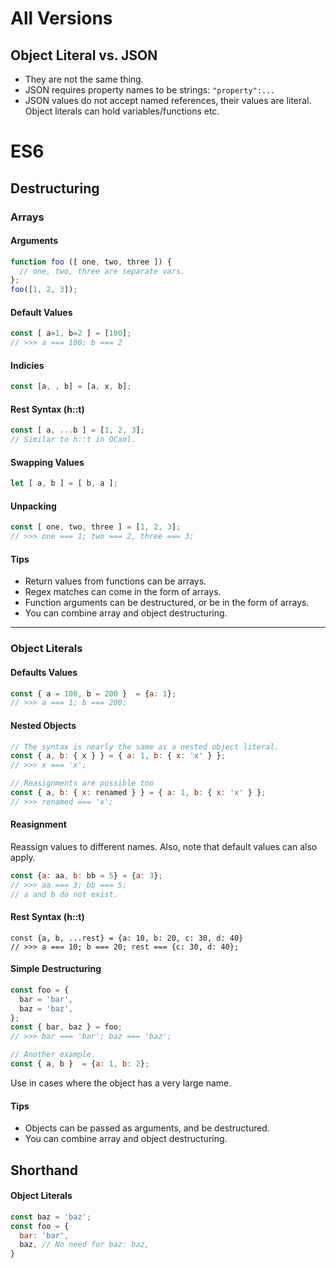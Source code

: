 # All Versions
## Object Literal vs. JSON
* They are not the same thing.
* JSON requires property names to be strings: `"property":...`
* JSON values do not accept named references, their values are literal. Object literals can hold variables/functions etc.

# ES6
## Destructuring
### Arrays

#### Arguments

```javascript
function foo ([ one, two, three ]) {
  // one, two, three are separate vars.
};
foo([1, 2, 3]);
```

#### Default Values

```javascript
const [ a=1, b=2 ] = [100];
// >>> a === 100; b === 2
```

#### Indicies

```javascript
const [a, , b] = [a, x, b];
```

#### Rest Syntax (h::t)

```javascript
const [ a, ...b ] = [1, 2, 3];
// Similar to h::t in OCaml.
```

#### Swapping Values

```javascript
let [ a, b ] = [ b, a ];
```

#### Unpacking

```javascript
const [ one, two, three ] = [1, 2, 3];
// >>> one === 1; two === 2, three === 3;
```

#### Tips
* Return values from functions can be arrays.
* Regex matches can come in the form of arrays.
* Function arguments can be destructured, or be in the form of arrays.
* You can combine array and object destructuring.

---

### Object Literals
#### Defaults Values

```javascript
const { a = 100, b = 200 }  = {a: 1};
// >>> a === 1; b === 200;
```

#### Nested Objects

```javascript
// The syntax is nearly the same as a nested object literal.
const { a, b: { x } } = { a: 1, b: { x: 'x' } };
// >>> x === 'x';

// Reasignments are possible too
const { a, b: { x: renamed } } = { a: 1, b: { x: 'x' } };
// >>> renamed === 'x';

```

#### Reasignment

Reassign values to different names. Also, note that default values can also apply.

```javascript
const {a: aa, b: bb = 5} = {a: 3};
// >>> aa === 3; bb === 5;
// a and b do not exist.
```

#### Rest Syntax (h::t)

```
const {a, b, ...rest} = {a: 10, b: 20, c: 30, d: 40}
// >>> a === 10; b === 20; rest === {c: 30, d: 40};
```

#### Simple Destructuring

```javascript
const foo = {
  bar = 'bar',
  baz = 'baz',
};
const { bar, baz } = foo;
// >>> bar === 'bar'; baz === 'baz';
```

```javascript
// Another example.
const { a, b }  = {a: 1, b: 2};
```

Use in cases where the object has a very large name.

#### Tips

* Objects can be passed as arguments, and be destructured.
* You can combine array and object destructuring.

## Shorthand
#### Object Literals

```javascript
const baz = 'baz';
const foo = {
  bar: 'bar',
  baz, // No need for baz: baz,
}
```
